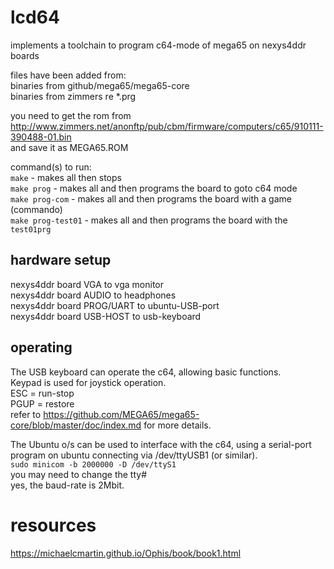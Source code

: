 # lcd64

implements a toolchain to program c64-mode of mega65 on nexys4ddr boards

files have been added from:  
binaries from github/mega65/mega65-core  
binaries from zimmers re *.prg  

you need to get the rom from http://www.zimmers.net/anonftp/pub/cbm/firmware/computers/c65/910111-390488-01.bin  
and save it as MEGA65.ROM  

command(s) to run:  
```make``` - makes all then stops  
```make prog``` - makes all and then programs the board to goto c64 mode  
```make prog-com``` - makes all and then programs the board with a game (commando)  
```make prog-test01``` - makes all and then programs the board with the ```test01prg```  

## hardware setup

nexys4ddr board VGA to vga monitor  
nexys4ddr board AUDIO to headphones  
nexys4ddr board PROG/UART to ubuntu-USB-port  
nexys4ddr board USB-HOST to usb-keyboard  

## operating

The USB keyboard can operate the c64, allowing basic functions.  
Keypad is used for joystick operation.  
ESC = run-stop  
PGUP = restore  
refer to https://github.com/MEGA65/mega65-core/blob/master/doc/index.md for more details.  

The Ubuntu o/s can be used to interface with the c64, using a serial-port program on ubuntu connecting via /dev/ttyUSB1 (or similar).  
```sudo minicom -b 2000000 -D /dev/ttyS1```  
you may need to change the tty#  
yes, the baud-rate is 2Mbit.  

# resources

https://michaelcmartin.github.io/Ophis/book/book1.html
